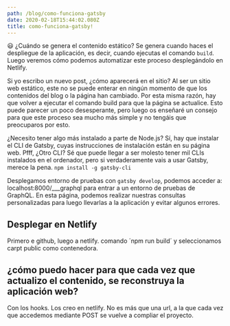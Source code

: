 ```yaml
---
path: /blog/como-funciona-gatsby
date: 2020-02-18T15:44:02.080Z
title: como-funciona-gatsby!
---
```

😃 ¿Cuándo se genera el contenido estático?
Se genera cuando haces el despliegue de la aplicación, es decir, cuando ejecutas el comando `build`. Luego veremos cómo podemos automatizar este proceso desplegándolo en Netlify.

Si yo escribo un nuevo post, ¿cómo aparecerá en el sitio? Al ser un sitio web estático, este no se puede enterar en ningún momento de que los contenidos del blog o la página han cambiado. Por esta misma razón, hay que volver a ejecutar el comando build para que la página se actualice. Esto puede parecer un poco desesperante, pero luego os enseñaré un consejo para que este proceso sea mucho más simple y no tengáis que preocuparos por esto.

¿Necesito tener algo más instalado a parte de Node.js?
Sí, hay que instalar el CLI de Gatsby, cuyas instrucciones de instalación están en su página web. Pfff, ¿Otro CLI? Sé que puede llegar a ser molesto tener mil CLIs instalados en el ordenador, pero si verdaderamente vais a usar Gatsby, merece la pena.
`npm install -g gatsby-cli`

Desplegamos entorno de pruebas con `gatsby develop`, podemos acceder a:
 localhost:8000/___graphql para entrar a un entorno de pruebas de GraphQL. En esta página, podemos realizar nuestras consultas personalizadas para luego llevarlas a la aplicación y evitar algunos errores. 

## Desplegar en Netlify
Primero e github, luego a netlify. comando ´npm run build´ y seleccionamos carpt public como contenedora.
## ¿cómo puedo hacer para que cada vez que actualizo el contenido, se reconstruya la aplicación web?
Con los hooks. Los creo en netlify. No es más que una url, a la que cada vez que accedemos mediante POST se vuelve a compliar el proyecto.